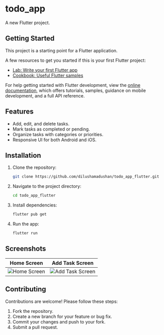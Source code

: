 # todo_app

A new Flutter project.

## Getting Started

This project is a starting point for a Flutter application.

A few resources to get you started if this is your first Flutter project:

- [Lab: Write your first Flutter app](https://docs.flutter.dev/get-started/codelab)
- [Cookbook: Useful Flutter samples](https://docs.flutter.dev/cookbook)

For help getting started with Flutter development, view the
[online documentation](https://docs.flutter.dev/), which offers tutorials,
samples, guidance on mobile development, and a full API reference.

## Features

- Add, edit, and delete tasks.
- Mark tasks as completed or pending.
- Organize tasks with categories or priorities.
- Responsive UI for both Android and iOS.

## Installation

1. Clone the repository:
    ```bash
    git clone https://github.com/dilushamadushan/todo_app_flutter.git
    ```
2. Navigate to the project directory:
    ```bash
    cd todo_app_flutter
    ```
3. Install dependencies:
    ```bash
    flutter pub get
    ```
4. Run the app:
    ```bash
    flutter run
    ```

## Screenshots

| Home Screen | Add Task Screen |
|-------------|-----------------|
| ![Home Screen](screenshots/home_screen.png) | ![Add Task Screen](screenshots/add_task_screen.png) |

## Contributing

Contributions are welcome! Please follow these steps:

1. Fork the repository.
2. Create a new branch for your feature or bug fix.
3. Commit your changes and push to your fork.
4. Submit a pull request.
